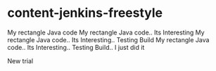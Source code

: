 # content-jenkins-freestyle
My rectangle Java code
My rectangle Java code.. Its Interesting
My rectangle Java code.. Its Interesting.. Testing Build
My rectangle Java code.. Its Interesting.. Testing Build.. I just did it


New trial
